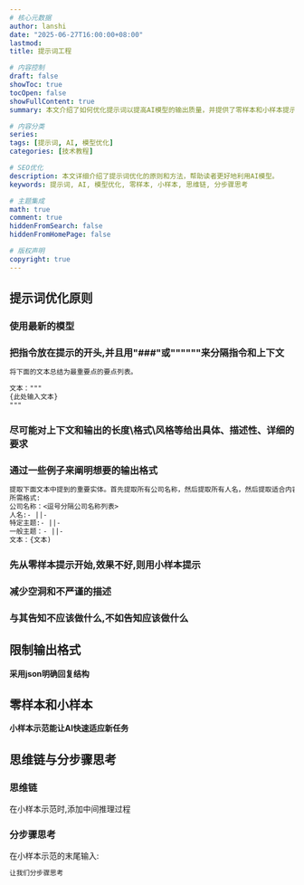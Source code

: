 ```yaml
---
# 核心元数据
author: lanshi
date: "2025-06-27T16:00:00+08:00"
lastmod:
title: 提示词工程

# 内容控制
draft: false
showToc: true
tocOpen: false
showFullContent: true
summary: 本文介绍了如何优化提示词以提高AI模型的输出质量，并提供了零样本和小样本提示的示例。

# 内容分类
series:
tags: [提示词, AI, 模型优化]
categories: [技术教程]

# SEO优化
description: 本文详细介绍了提示词优化的原则和方法，帮助读者更好地利用AI模型。
keywords: 提示词, AI, 模型优化, 零样本, 小样本, 思维链, 分步骤思考

# 主题集成
math: true
comment: true
hiddenFromSearch: false
hiddenFromHomePage: false

# 版权声明
copyright: true
---
```


## 提示词优化原则

### 使用最新的模型

### 把指令放在提示的开头,并且用"###"或""""""来分隔指令和上下文

``` txt
将下面的文本总结为最重要点的要点列表。

文本："""
{此处输入文本}
"""
```

### 尽可能对上下文和输出的长度\格式\风格等给出具体、描述性、详细的要求

### 通过一些例子来阐明想要的输出格式

```txt
提取下面文本中提到的重要实体。首先提取所有公司名称，然后提取所有人名，然后提取适合内容的特定主题，最后提取一般总体主题  
所需格式:
公司名称：<逗号分隔公司名称列表>
人名:- ||-
特定主题:- ||-
一般主题：- ||-  
文本：{文本)   
```

### 先从零样本提示开始,效果不好,则用小样本提示

### 减少空洞和不严谨的描述

### 与其告知不应该做什么,不如告知应该做什么

## 限制输出格式

**采用json明确回复结构**

## 零样本和小样本

**小样本示范能让AI快速适应新任务**

## 思维链与分步骤思考

### 思维链

在小样本示范时,添加中间推理过程

### 分步骤思考

在小样本示范的末尾输入:

```txt
让我们分步骤思考
```
